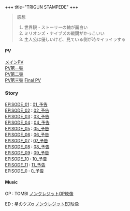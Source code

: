 +++
title="TRIGUN STAMPEDE"
+++

> 感想  
> 1. 世界観・ストーリーの軸が面白い
> 2. ミリオンズ・ナイブズの戦闘がかっこいい
> 3. 主人公は優しいけど、見ている側が時々イライラする


#### PV
[メインPV](https://youtu.be/KlJZJWt7fpA)\
[PV第一弾](https://youtu.be/7bL9RH6kItM)\
[PV第二弾](https://youtu.be/3V3CmVKbUNE)\
[PV第三弾](https://youtu.be/T_fTvpX0J_4)
[Final PV](https://youtu.be/T_fTvpX0J_4)
### Story
[EPISODE_01](https://trigun-anime.com/episodes/episodes01.php) : [01_予告](https://www.youtube.com/watch?v=wgPrmwxJNRM)\
[EPISODE_02](https://trigun-anime.com/episodes/episodes02.php) : [02_予告](https://www.youtube.com/watch?v=GW5ouVaoZ9A&t=1s)\
[EPISODE_03](https://trigun-anime.com/episodes/episodes03.php) : [03_予告](https://www.youtube.com/watch?v=N3F2sEcac8A)\
[EPISODE_04](https://trigun-anime.com/episodes/episodes04.php) : [04_予告](https://www.youtube.com/watch?v=-lG9jn66fq8)\
[EPISODE_05](https://trigun-anime.com/episodes/episodes05.php) : [05_予告](https://www.youtube.com/watch?v=N3uoF3oYNWE)\
[EPISODE_06](https://trigun-anime.com/episodes/episodes06.php) : [06_予告](https://www.youtube.com/watch?v=62EDw49fcwU)\
[EPISODE_07](https://trigun-anime.com/episodes/episodes07.php) : [07_予告](https://www.youtube.com/watch?v=5pqxyhz80-0)\
[EPISODE_08](https://trigun-anime.com/episodes/episodes08.php) : [08_予告](https://www.youtube.com/watch?v=Mjg4McywhWQ)\
[EPISODE_09](https://trigun-anime.com/episodes/episodes09.php) : [09_予告](https://www.youtube.com/watch?v=kgc3DBv6hL8)\
[EPISODE_10](https://trigun-anime.com/episodes/episodes10.php) : [10_予告](https://www.youtube.com/watch?v=yy6X_BXusC8)\
[EPISODE_11](https://trigun-anime.com/episodes/episodes11.php) : [11_予告](https://www.youtube.com/watch?v=WX9Zw5E9kjk)\
[EPISODE_0](https://trigun-anime.com/episodes/episodes12.php)  : [0_予告](https://www.youtube.com/watch?v=aoBq1bQ5JXA)

#### Music
OP : TOMBI
[ノンクレジットOP映像](https://youtu.be/mxYqXOL5uLk)

ED : 星のクズα
[ノンクレジットED映像](https://youtu.be/zedAegmrEAo)
